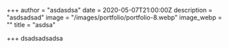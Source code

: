 +++
author = "asdasdsa"
date = 2020-05-07T21:00:00Z
description = "asdsadsad"
image = "/images/portfolio/portfolio-8.webp"
image_webp = ""
title = "asdsa"

+++
dsadsadsadsa